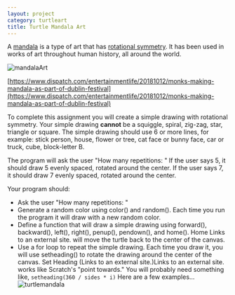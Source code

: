 ```yaml
---
layout: project
category: turtleart
title: Turtle Mandala Art
---
```

A [mandala](https://en.wikipedia.org/wiki/Mandala) is a type of art that has [rotational symmetry](https://en.wikipedia.org/wiki/Rotational_symmetry). It has been used in works of art throughout human history, all around the world.

![mandalaArt](/apcsp/turtleart/mandala.PNG)

[https://www.dispatch.com/entertainmentlife/20181012/monks-making-mandala-as-part-of-dublin-festival](https://www.dispatch.com/entertainmentlife/20181012/monks-making-mandala-as-part-of-dublin-festival)

To complete this assignment you will create a simple drawing with rotational symmetry. Your simple drawing **cannot** be a squiggle, spiral, zig-zag, star, triangle or square. The simple drawing should use 6 or more lines, for example: stick person, house, flower or tree, cat face or bunny face, car or truck, cube, block-letter B.

The program will ask the user "How many repetitions: " If the user says 5, it should draw 5 evenly spaced, rotated around the center. If the user says 7, it should draw 7 evenly spaced, rotated around the center.

Your program should:

- Ask the user "How many repetitions: "
- Generate a random color using color() and random(). Each time you run the program it will draw with a new random color.
- Define a function that will draw a simple drawing using forward(), backward(), left(), right(), penup(), pendown(), and home(). Home Links to an external site. will move the turtle back to the center of the canvas.
- Use a for loop to repeat the simple drawing. Each time you draw it, you will use setheading() to rotate the drawing around the center of the canvas. Set Heading (Links to an external site.)Links to an external site. works like Scratch's "point towards." You will probably need something like, ```setheading(360 / sides * i)```
Here are a few examples...
![turtlemandala](/apcsp/turtleart/TurtleMandala.PNG)

